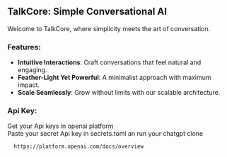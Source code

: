 ## TalkCore:  Simple Conversational AI 

Welcome to TalkCore, where simplicity meets the art of conversation. 

### Features:

- **Intuitive Interactions**: Craft conversations that feel natural and engaging. 
- **Feather-Light Yet Powerful**: A minimalist approach with maximum impact. 
- **Scale Seamlessly**: Grow without limits with our scalable architecture. 

  
### Api Key:
Get your Api keys in openai platform   
Paste your secret Api key in secrets.toml an run your chatgpt clone
    
      https://platform.openai.com/docs/overview 
    


